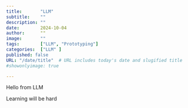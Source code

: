 ```yaml
---
title:       "LLM"
subtitle:    ""
description: ""
date:        2024-10-04
author:      ""
image:       ""
tags:        ["LLM", "Prototyping"]
categories:  ["LLM" ]
published: false
URL: "/date/title"  # URL includes today's date and slugified title
#showonlyimage: true

---
```



Hello from LLM

Learning will be hard